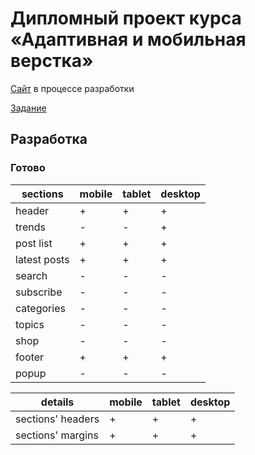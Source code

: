 # Дипломный проект курса «Адаптивная и мобильная верстка»

[Сайт](https://kreketjot.github.io/mq-diploma/) в процессе разработки

[Задание](https://github.com/netology-code/mq-diploma)

## Разработка
### Готово
| sections | mobile | tablet | desktop |
|-|-|-|-|
| header | + | + | + |
| trends | - | - | + |
| post list | + | + | + |
| latest posts | + | + | + |
| search | - | - | - |
| subscribe | - | - | - |
| categories | - | - | - |
| topics | - | - | - |
| shop | - | - | - |
| footer | + | + | + |
| popup | - | - | - |

| details | mobile | tablet | desktop |
|-|-|-|-|
| sections' headers | + | + | + |
| sections' margins | + | + | + |
